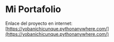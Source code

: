 # Mi Portafolio

Enlace del proyecto en internet:
[https://yobanichicunque.pythonanywhere.com/](https://yobanichicunque.pythonanywhere.com/)
